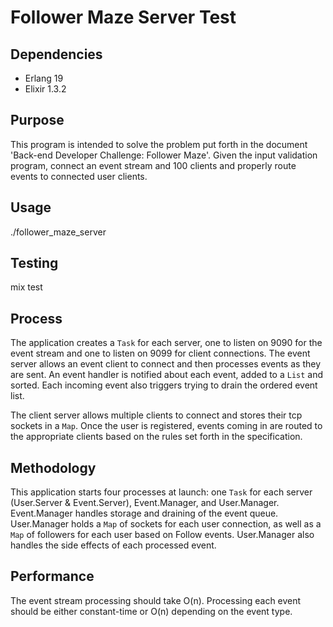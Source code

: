 Follower Maze Server Test
=========================

## Dependencies
  - Erlang 19
  - Elixir 1.3.2

## Purpose
  This program is intended to solve the problem put forth in the document 'Back-end Developer Challenge: Follower Maze'. Given the input validation program, connect an event stream and 100 clients and properly route events to connected user clients.

## Usage
  ./follower_maze_server  

## Testing
  mix test

## Process
  The application creates a `Task` for each server, one to listen on 9090 for the event stream and one to listen on 9099 for client connections. The event server allows an event client to connect and then processes events as they are sent. An event handler is notified about each event, added to a `List` and sorted. Each incoming event also triggers trying to drain the ordered event list.

  The client server allows multiple clients to connect and stores their tcp sockets in a `Map`. Once the user is registered, events coming in are routed to the appropriate clients based on the rules set forth in the specification.

## Methodology
  This application starts four processes at launch: one `Task` for each server (User.Server & Event.Server), Event.Manager, and User.Manager. Event.Manager handles storage and draining of the event queue. User.Manager holds a `Map` of sockets for each user connection, as well as a `Map` of followers for each user based on Follow events. User.Manager also handles the side effects of each processed event.

## Performance
  The event stream processing should take O(n).  Processing each event should be either constant-time or O(n) depending on the event type.
